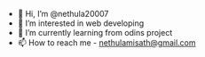 - 👋 Hi, I’m @nethula20007
- 👀 I’m interested in web developing
- 🌱 I’m currently learning from odins project
- 📫 How to reach me - nethulamisath@gmail.com

<!---
nethula20007/nethula20007 is a ✨ special ✨ repository because its `README.md` (this file) appears on your GitHub profile.
You can click the Preview link to take a look at your changes.
--->
